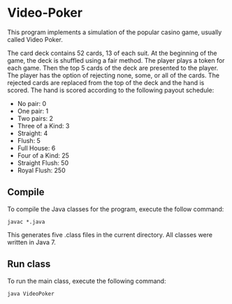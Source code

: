Video-Poker
===========
This program implements a simulation of the popular casino game, usually called Video Poker.

The card deck contains 52 cards, 13 of each suit. At the beginning of the game, the deck is shuffled using a fair method.  The player plays a token for each game.  Then the top 5 cards of the deck are presented to the player.  The player has the option of rejecting none, some, or all of the cards.  The rejected cards are replaced from the top of the deck and the hand is scored.  The hand is scored according to the following payout schedule:

* No pair:          0
* One pair:         1
* Two pairs:        2
* Three of a Kind:  3
* Straight:         4
* Flush:            5
* Full House:       6
* Four of a Kind:   25
* Straight Flush:   50
* Royal Flush:      250

Compile
-------

To compile the Java classes for the program, execute the follow command:

  `javac *.java`

This generates five .class files in the current directory.  All classes were written in Java 7.

Run class
---------

To run the main class, execute the following command:

  `java VideoPoker`
